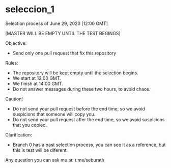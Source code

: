 # seleccion_1
Selection process of June 29, 2020 [12:00 GMT]

[MASTER WILL BE EMPTY UNTIL THE TEST BEGINGS]

Objective:
- Send only one pull request that fix this repository

Rules:
- The repository will be kept empty until the selection begins.
- We start at 12:00 GMT.
- We finish at 14:00 GMT.
- Do not answer messages during these two hours, to avoid chaos.

Caution!
- Do not send your pull request before the end time, so we avoid suspicions that someone will copy you.
- Do not send your pull request after the end time, so we avoid suspicions that you copied.

Clarification:
- Branch 0 has a past selection process, you can see it as a reference, but this is test will be diferent.

Any question you can ask me at:
t.me/seburath
